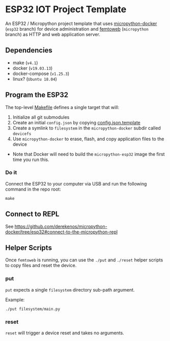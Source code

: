 # ESP32 IOT Project Template
An ESP32 / Micropython project template that uses [micropython-docker](https://github.com/derekenos/micropython-docker/tree/esp32) (`esp32` branch) for device administration and [femtoweb](https://github.com/derekenos/femtoweb/tree/micropython) (`micropython` branch) as HTTP and web application server.

## Dependencies
- make (`v4.1`)
- docker (`v19.03.13`)
- docker-compose (`v1.25.3`)
- linux? (`Ubuntu 18.04`)

## Program the ESP32
The top-level [Makefile](https://github.com/derekenos/esp32-iot-project/blob/main/Makefile) defines a single target that will:
1. Initialize all git submodules
2. Create an initial `config.json` by copying [config.json.template](https://github.com/derekenos/esp32-iot-project/blob/main/filesystem/data/config.json.template)
3. Create a symlink to `filesystem` in the `micropython-docker` subdir called `devicefs`
4. Use `micropython-docker` to erase, flash, and copy application files to the device
  - Note that Docker will need to build the `micropython-esp32` image the first time you run this.

### Do it
Connect the ESP32 to your computer via USB and run the following command in the repo root:
```
make
```

## Connect to REPL
See https://github.com/derekenos/micropython-docker/tree/esp32#connect-to-the-micropython-repl

## Helper Scripts
Once `femtoweb` is running, you can use the `./put` and `./reset` helper scripts to copy files and reset the device.

### put
`put` expects a single `filesystem` directory sub-path argument.

Example:
```
./put filesystem/main.py
```

### reset
`reset` will trigger a device reset and takes no arguments.
